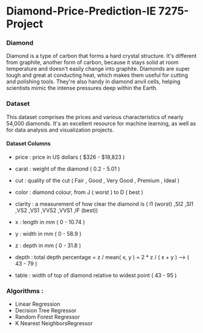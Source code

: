 # Diamond-Price-Prediction-IE 7275-Project

### Diamond
Diamond is a type of carbon that forms a hard crystal structure. It's different from graphite, another form of carbon, because it stays solid at room temperature and doesn't easily change into graphite. Diamonds are super tough and great at conducting heat, which makes them useful for cutting and polishing tools. They're also handy in diamond anvil cells, helping scientists mimic the intense pressures deep within the Earth.

### Dataset
This dataset comprises the prices and various characteristics of nearly 54,000 diamonds. It's an excellent resource for machine learning, as well as for data analysis and visualization projects.

#### Dataset Columns

- price : price in US dollars ( $326 - $18,823 )

- carat : weight of the diamond ( 0.2 - 5.01 )

- cut : quality of the cut ( Fair , Good , Very Good , Premium , Ideal )

- color : diamond colour, from J ( worst ) to D ( best )

- clarity : a measurement of how clear the diamond is ( I1 (worst) ,SI2 ,SI1 ,VS2 ,VS1 ,VVS2 ,VVS1 ,IF (best))

- x : length in mm ( 0 - 10.74 )

- y : width in mm ( 0 - 58.9 )

- z : depth in mm ( 0 - 31.8 )

- depth : total depth percentage = z / mean( x, y ) = 2 * z / ( x + y ) --> ( 43 - 79 )

- table : width of top of diamond relative to widest point ( 43 - 95 )

### Algorithms :

- Linear Regression
- Decision Tree Regressor
- Random Forest Regressor
- K Nearest NeighborsRegressor







